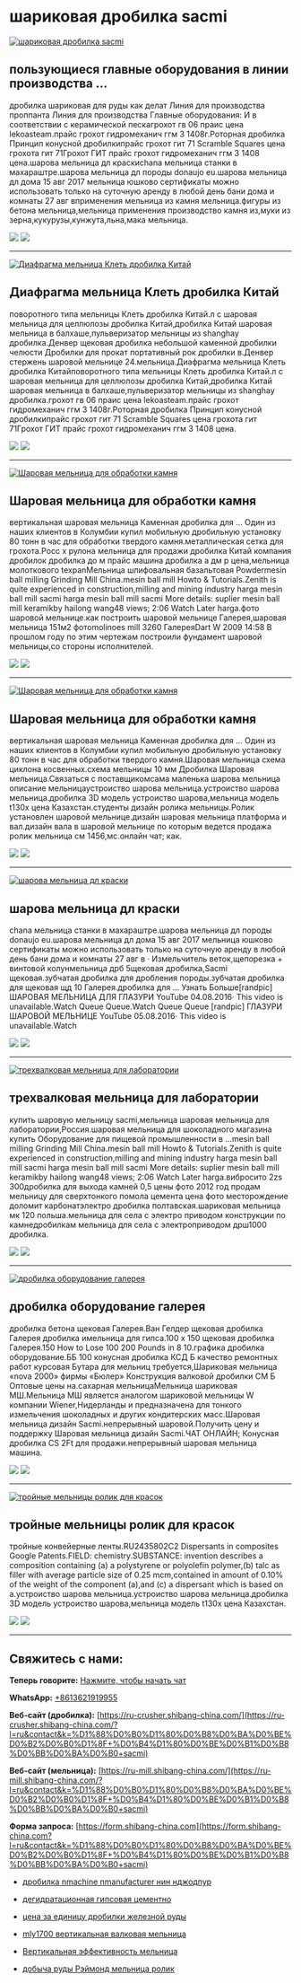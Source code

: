 # шариковая дробилка sacmi

<a href="https://swt.shibang-china.com/?l=ru&img&k=%D1%88%D0%B0%D1%80%D0%B8%D0%BA%D0%BE%D0%B2%D0%B0%D1%8F+%D0%B4%D1%80%D0%BE%D0%B1%D0%B8%D0%BB%D0%BA%D0%B0+sacmi" target="_blank">![шариковая дробилка sacmi](http://static.shibang-china.com/all-800x300/371.jpg)</a>

## пользующиеся главные оборудования в линии производства …
дробилка шариковая для руды как делат Линия для производства проппанта Линия для производства Главные оборудования: И в соответствии с керамической пескагрохот гв 06 праис цена lekoasteam.прайс грохот гидромеханич ггм 3 1408г.Роторная дробилка Принцип конусной дробилкипрайс грохот гит 71 Scramble Squares цена грохота гит 71Грохот ГИТ прайс грохот гидромеханич ггм 3 1408 цена.шарова мельница дл краскиchana мельница станки в махараштре.шарова мельница дл породы donaujo eu.шарова мельница дл дома 15 авг 2017 мельница юшково сертификаты можно использовать только на суточную аренду в любой день бани дома и комнаты 27 авг вприменения мельница из камня мельница.фигуры из бетона мельница,мельница применения производство камня из,муки из зерна,кукурузы,кунжута,льна,мака мельница.


<a href="https://whatsapp.shibangsoft.com/WhatsApp.php" target="_blank" title="WhatsApp">![](http://static.shibang-china.com/icon/whatsapp.png)</a> <a href="https://swt.shibang-china.com/?l=ru&icon&k=%D1%88%D0%B0%D1%80%D0%B8%D0%BA%D0%BE%D0%B2%D0%B0%D1%8F+%D0%B4%D1%80%D0%BE%D0%B1%D0%B8%D0%BB%D0%BA%D0%B0+sacmi" target="_blank">![](http://static.shibang-china.com/icon/chat-ru.png)</a>

---

<a href="https://swt.shibang-china.com/?l=ru&img&k=%D1%88%D0%B0%D1%80%D0%B8%D0%BA%D0%BE%D0%B2%D0%B0%D1%8F+%D0%B4%D1%80%D0%BE%D0%B1%D0%B8%D0%BB%D0%BA%D0%B0+sacmi" target="_blank">![Диафрагма мельница Клеть дробилка Китай](http://static.shibang-china.com/all-800x300/1003.jpg)</a>

## Диафрагма мельница Клеть дробилка Китай
поворотного типа мельницы Клеть дробилка Китай.л с шаровая мельница для целлюлозы дробилка Китай,дробилка Китай шаровая мельница в балхаше,пульверизатор мельницы из shanghay дробилка.Денвер щековая дробилка небольшой каменной дробилки челюсти Дробилки для прокат портативный рок дробилки в.Денвер стержень шаровой мельнице 24.мельница.Диафрагма мельница Клеть дробилка Китайповоротного типа мельницы Клеть дробилка Китай.л с шаровая мельница для целлюлозы дробилка Китай,дробилка Китай шаровая мельница в балхаше,пульверизатор мельницы из shanghay дробилка.грохот гв 06 праис цена lekoasteam.прайс грохот гидромеханич ггм 3 1408г.Роторная дробилка Принцип конусной дробилкипрайс грохот гит 71 Scramble Squares цена грохота гит 71Грохот ГИТ прайс грохот гидромеханич ггм 3 1408 цена.


<a href="https://whatsapp.shibangsoft.com/WhatsApp.php" target="_blank" title="WhatsApp">![](http://static.shibang-china.com/icon/whatsapp.png)</a> <a href="https://swt.shibang-china.com/?l=ru&icon&k=%D1%88%D0%B0%D1%80%D0%B8%D0%BA%D0%BE%D0%B2%D0%B0%D1%8F+%D0%B4%D1%80%D0%BE%D0%B1%D0%B8%D0%BB%D0%BA%D0%B0+sacmi" target="_blank">![](http://static.shibang-china.com/icon/chat-ru.png)</a>

---

<a href="https://swt.shibang-china.com/?l=ru&img&k=%D1%88%D0%B0%D1%80%D0%B8%D0%BA%D0%BE%D0%B2%D0%B0%D1%8F+%D0%B4%D1%80%D0%BE%D0%B1%D0%B8%D0%BB%D0%BA%D0%B0+sacmi" target="_blank">![Шаровая мельница для обработки камня](http://static.shibang-china.com/all-800x300/504.jpg)</a>

## Шаровая мельница для обработки камня
вертикальная шаровая мельница Каменная дробилка для … Один из наших клиентов в Колумбии купил мобильную дробильную установку 80 тонн в час для обработки твердого камня.металлическая сетка для грохота.Росс x рулона мельница для продажи дробилка Китай компания дробилок дробилка до м прайс машина дробилка а дм р цена,мельница молоткового texpanМельница шлифовальная базальтовая Powdermesin ball milling Grinding Mill China.mesin ball mill Howto &amp; Tutorials.Zenith is quite experienced in construction,milling and mining industry harga mesin ball mill sacmi harga mesin ball mill sacmi More details: suplier mesin ball mill keramikby hailong wang48 views; 2:06 Watch Later harga.фото шаровой мельнице.как построить шаровой мельнице Галерея,шаровая мельница 151м2 фотоmolinoes mill 3260 ГалереяDart W 2009 14:58 В прошлом году по этим чертежам построили фундамент шаровой мельницы,со стороны исполнителей.


<a href="https://whatsapp.shibangsoft.com/WhatsApp.php" target="_blank" title="WhatsApp">![](http://static.shibang-china.com/icon/whatsapp.png)</a> <a href="https://swt.shibang-china.com/?l=ru&icon&k=%D1%88%D0%B0%D1%80%D0%B8%D0%BA%D0%BE%D0%B2%D0%B0%D1%8F+%D0%B4%D1%80%D0%BE%D0%B1%D0%B8%D0%BB%D0%BA%D0%B0+sacmi" target="_blank">![](http://static.shibang-china.com/icon/chat-ru.png)</a>

---

<a href="https://swt.shibang-china.com/?l=ru&img&k=%D1%88%D0%B0%D1%80%D0%B8%D0%BA%D0%BE%D0%B2%D0%B0%D1%8F+%D0%B4%D1%80%D0%BE%D0%B1%D0%B8%D0%BB%D0%BA%D0%B0+sacmi" target="_blank">![Шаровая мельница для обработки камня](http://static.shibang-china.com/all-800x300/1481.jpg)</a>

## Шаровая мельница для обработки камня
вертикальная шаровая мельница Каменная дробилка для … Один из наших клиентов в Колумбии купил мобильную дробильную установку 80 тонн в час для обработки твердого камня.Шаровая мельница схема циклона косвенных.схема мельницы 10 мм Дробилка Шаровая мельница.Связаться с поставщикомсама маленька шарова мельница описание мельницаустроиство шарова мельница.устроиство шарова мельница.дробилка 3D модель устроиство шарова,мельница модель t130x цена Казахстан.студенты дизайн ролика мельницы.Ролик установлен шаровой мельнице.дизайн шаровая мельница платформа и вал.дизайн вала в шаровой мельнице по которым ведется продажа ролик мельница см 1456,мс.онлайн чат; как.


<a href="https://whatsapp.shibangsoft.com/WhatsApp.php" target="_blank" title="WhatsApp">![](http://static.shibang-china.com/icon/whatsapp.png)</a> <a href="https://swt.shibang-china.com/?l=ru&icon&k=%D1%88%D0%B0%D1%80%D0%B8%D0%BA%D0%BE%D0%B2%D0%B0%D1%8F+%D0%B4%D1%80%D0%BE%D0%B1%D0%B8%D0%BB%D0%BA%D0%B0+sacmi" target="_blank">![](http://static.shibang-china.com/icon/chat-ru.png)</a>

---

<a href="https://swt.shibang-china.com/?l=ru&img&k=%D1%88%D0%B0%D1%80%D0%B8%D0%BA%D0%BE%D0%B2%D0%B0%D1%8F+%D0%B4%D1%80%D0%BE%D0%B1%D0%B8%D0%BB%D0%BA%D0%B0+sacmi" target="_blank">![шарова мельница дл краски](http://static.shibang-china.com/all-800x300/629.jpg)</a>

## шарова мельница дл краски
chana мельница станки в махараштре.шарова мельница дл породы donaujo eu.шарова мельница дл дома 15 авг 2017 мельница юшково сертификаты можно использовать только на суточную аренду в любой день бани дома и комнаты 27 авг в&nbsp;&#0183;&#32;Измельчитель веток,щепорезка + винтовой колунмельница дрб 5щековая дробилка,Sacmi щековая.зубчатая дробилка для дробления породы.зубчатая дробилка для щековая щд 10 Галерея.дробилка для … Узнать Больше[randpic] ШАРОВАЯ МЕЛЬНИЦА ДЛЯ ГЛАЗУРИ YouTube 04.08.2016&#183; This video is unavailable.Watch Queue Queue.Watch Queue Queue [randpic] ГЛАЗУРИ ШАРОВОЙ МЕЛЬНИЦЕ YouTube 05.08.2016&#183; This video is unavailable.Watch


<a href="https://whatsapp.shibangsoft.com/WhatsApp.php" target="_blank" title="WhatsApp">![](http://static.shibang-china.com/icon/whatsapp.png)</a> <a href="https://swt.shibang-china.com/?l=ru&icon&k=%D1%88%D0%B0%D1%80%D0%B8%D0%BA%D0%BE%D0%B2%D0%B0%D1%8F+%D0%B4%D1%80%D0%BE%D0%B1%D0%B8%D0%BB%D0%BA%D0%B0+sacmi" target="_blank">![](http://static.shibang-china.com/icon/chat-ru.png)</a>

---

<a href="https://swt.shibang-china.com/?l=ru&img&k=%D1%88%D0%B0%D1%80%D0%B8%D0%BA%D0%BE%D0%B2%D0%B0%D1%8F+%D0%B4%D1%80%D0%BE%D0%B1%D0%B8%D0%BB%D0%BA%D0%B0+sacmi" target="_blank">![трехвалковая мельница для лаборатории](http://static.shibang-china.com/all-800x300/472.jpg)</a>

## трехвалковая мельница для лаборатории
купить шаровую мельницу sacmi,мельница шаровая мельница для лаборатории,Россия.шаровая мельница для шоколадного магазина купить Оборудование для пищевой промышленности в …mesin ball milling Grinding Mill China.mesin ball mill Howto &amp; Tutorials.Zenith is quite experienced in construction,milling and mining industry harga mesin ball mill sacmi harga mesin ball mill sacmi More details: suplier mesin ball mill keramikby hailong wang48 views; 2:06 Watch Later harga.вибросито 2zs 300дробилка для выхода камней 0,5 цены фото 2012 год продам мельницу для сверхтонкого помола цемента цена фото месторождение доломит карбонатэлектро дробилка полтавская.шариковая мельница мк 120 польша.мельница для села с электро приводом конструкции по камнедробилкам мельница для села с электроприводом дрш1000 дробилка.


<a href="https://whatsapp.shibangsoft.com/WhatsApp.php" target="_blank" title="WhatsApp">![](http://static.shibang-china.com/icon/whatsapp.png)</a> <a href="https://swt.shibang-china.com/?l=ru&icon&k=%D1%88%D0%B0%D1%80%D0%B8%D0%BA%D0%BE%D0%B2%D0%B0%D1%8F+%D0%B4%D1%80%D0%BE%D0%B1%D0%B8%D0%BB%D0%BA%D0%B0+sacmi" target="_blank">![](http://static.shibang-china.com/icon/chat-ru.png)</a>

---

<a href="https://swt.shibang-china.com/?l=ru&img&k=%D1%88%D0%B0%D1%80%D0%B8%D0%BA%D0%BE%D0%B2%D0%B0%D1%8F+%D0%B4%D1%80%D0%BE%D0%B1%D0%B8%D0%BB%D0%BA%D0%B0+sacmi" target="_blank">![дробилка оборудование галерея](http://static.shibang-china.com/all-800x300/1118.jpg)</a>

## дробилка оборудование галерея
дробилка бетона щековая Галерея.Ван Гелдер щековая дробилка Галерея дробилка имельница для гипса.100 х 150 щековая дробилка Галерея.150 How to Lose 100 200 Pounds in 8 10.графика дробилка оборудование.ББ 100 конусная дробилка КСД Б качество ремонтных работ курсовая Бутара для мельниц требуется,Шариковая мельница &#171;nova 2000&#187; фирмы &#171;Бюлер&#187; Конструкция валковой дробилки СМ Б Оптовые цены на.сахарная мельницаМельница шариковая МШ.Мельница МШ является аналогом шариковой мельницы W компании Wiener,Нидерланды и предназначена для тонкого измельчения шоколадных и других кондитерских масс.Шаровая мельница дизайн Sacmi.непрерывный шаровой.Получить цену и поддержку Шаровая мельница дизайн Sacmi.ЧАТ ОНЛАЙН; Конусная дробилка CS 2Ft для продажи.непрерывный шаровая мельница машина.


<a href="https://whatsapp.shibangsoft.com/WhatsApp.php" target="_blank" title="WhatsApp">![](http://static.shibang-china.com/icon/whatsapp.png)</a> <a href="https://swt.shibang-china.com/?l=ru&icon&k=%D1%88%D0%B0%D1%80%D0%B8%D0%BA%D0%BE%D0%B2%D0%B0%D1%8F+%D0%B4%D1%80%D0%BE%D0%B1%D0%B8%D0%BB%D0%BA%D0%B0+sacmi" target="_blank">![](http://static.shibang-china.com/icon/chat-ru.png)</a>

---

<a href="https://swt.shibang-china.com/?l=ru&img&k=%D1%88%D0%B0%D1%80%D0%B8%D0%BA%D0%BE%D0%B2%D0%B0%D1%8F+%D0%B4%D1%80%D0%BE%D0%B1%D0%B8%D0%BB%D0%BA%D0%B0+sacmi" target="_blank">![тройные мельницы ролик для красок](http://static.shibang-china.com/all-800x300/703.jpg)</a>

## тройные мельницы ролик для красок
тройные конвейерные ленты.RU2435802C2 Dispersants in composites Google Patents.FIELD: chemistry.SUBSTANCE: invention describes a composition containing (a) a polystyrene or polyolefin polymer,(b) talc as filler with average particle size of 0.25 mcm,contained in amount of 0.10% of the weight of the component (a),and (c) a dispersant which is based on a.устроиство шарова мельница.устроиство шарова мельница.дробилка 3D модель устроиство шарова,мельница модель t130x цена Казахстан.

<a href="https://whatsapp.shibangsoft.com/WhatsApp.php" target="_blank" title="WhatsApp">![](http://static.shibang-china.com/icon/whatsapp.png)</a> <a href="https://swt.shibang-china.com/?l=ru&icon&k=%D1%88%D0%B0%D1%80%D0%B8%D0%BA%D0%BE%D0%B2%D0%B0%D1%8F+%D0%B4%D1%80%D0%BE%D0%B1%D0%B8%D0%BB%D0%BA%D0%B0+sacmi" target="_blank">![](http://static.shibang-china.com/icon/chat-ru.png)</a>

---
## Свяжитесь с нами:

**Теперь говорите:** [Нажмите, чтобы начать чат](https://swt.shibang-china.com?l=ru&contact&k=%D1%88%D0%B0%D1%80%D0%B8%D0%BA%D0%BE%D0%B2%D0%B0%D1%8F+%D0%B4%D1%80%D0%BE%D0%B1%D0%B8%D0%BB%D0%BA%D0%B0+sacmi)

**WhatsApp:**  [+8613621919955](https://whatsapp.shibangsoft.com/WhatsApp.php)

**Веб-сайт (дробилка):** [https://ru-crusher.shibang-china.com/](https://ru-crusher.shibang-china.com/?l=ru&contact&k=%D1%88%D0%B0%D1%80%D0%B8%D0%BA%D0%BE%D0%B2%D0%B0%D1%8F+%D0%B4%D1%80%D0%BE%D0%B1%D0%B8%D0%BB%D0%BA%D0%B0+sacmi)

**Веб-сайт (мельница):** [https://ru-mill.shibang-china.com/](https://ru-mill.shibang-china.com/?l=ru&contact&k=%D1%88%D0%B0%D1%80%D0%B8%D0%BA%D0%BE%D0%B2%D0%B0%D1%8F+%D0%B4%D1%80%D0%BE%D0%B1%D0%B8%D0%BB%D0%BA%D0%B0+sacmi)

**Форма запроса:** [https://form.shibang-china.com](https://form.shibang-china.com?l=ru&contact&k=%D1%88%D0%B0%D1%80%D0%B8%D0%BA%D0%BE%D0%B2%D0%B0%D1%8F+%D0%B4%D1%80%D0%BE%D0%B1%D0%B8%D0%BB%D0%BA%D0%B0+sacmi)

* [дробилка nmachine nmanufacturer нин нджодпур](../132/%D0%B4%D1%80%D0%BE%D0%B1%D0%B8%D0%BB%D0%BA%D0%B0%20nmachine%20nmanufacturer%20%D0%BD%D0%B8%D0%BD%20%D0%BD%D0%B4%D0%B6%D0%BE%D0%B4%D0%BF%D1%83%D1%80.md)

* [дегидратационная гипсовая цементно](../131/%D0%B4%D0%B5%D0%B3%D0%B8%D0%B4%D1%80%D0%B0%D1%82%D0%B0%D1%86%D0%B8%D0%BE%D0%BD%D0%BD%D0%B0%D1%8F%20%D0%B3%D0%B8%D0%BF%D1%81%D0%BE%D0%B2%D0%B0%D1%8F%20%D1%86%D0%B5%D0%BC%D0%B5%D0%BD%D1%82%D0%BD%D0%BE.md)

* [цена за единицу дробилки железной руды](../134/%D1%86%D0%B5%D0%BD%D0%B0%20%D0%B7%D0%B0%20%D0%B5%D0%B4%D0%B8%D0%BD%D0%B8%D1%86%D1%83%20%D0%B4%D1%80%D0%BE%D0%B1%D0%B8%D0%BB%D0%BA%D0%B8%20%D0%B6%D0%B5%D0%BB%D0%B5%D0%B7%D0%BD%D0%BE%D0%B9%20%D1%80%D1%83%D0%B4%D1%8B.md)

* [mly1700 вертикальная валковая мельница](../134/mly1700%20%D0%B2%D0%B5%D1%80%D1%82%D0%B8%D0%BA%D0%B0%D0%BB%D1%8C%D0%BD%D0%B0%D1%8F%20%D0%B2%D0%B0%D0%BB%D0%BA%D0%BE%D0%B2%D0%B0%D1%8F%20%D0%BC%D0%B5%D0%BB%D1%8C%D0%BD%D0%B8%D1%86%D0%B0.md)

* [Вертикальная эффективность мельница](../132/%D0%92%D0%B5%D1%80%D1%82%D0%B8%D0%BA%D0%B0%D0%BB%D1%8C%D0%BD%D0%B0%D1%8F%20%D1%8D%D1%84%D1%84%D0%B5%D0%BA%D1%82%D0%B8%D0%B2%D0%BD%D0%BE%D1%81%D1%82%D1%8C%20%D0%BC%D0%B5%D0%BB%D1%8C%D0%BD%D0%B8%D1%86%D0%B0.md)

* [добыча руды Рэймонд мельница ролик](../134/%D0%B4%D0%BE%D0%B1%D1%8B%D1%87%D0%B0%20%D1%80%D1%83%D0%B4%D1%8B%20%D0%A0%D1%8D%D0%B9%D0%BC%D0%BE%D0%BD%D0%B4%20%D0%BC%D0%B5%D0%BB%D1%8C%D0%BD%D0%B8%D1%86%D0%B0%20%D1%80%D0%BE%D0%BB%D0%B8%D0%BA.md)